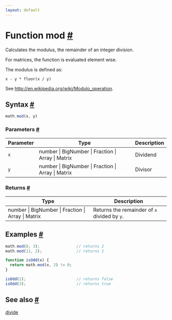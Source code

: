 ```yaml
---
layout: default
---
```


<!-- Note: This file is automatically generated from source code comments. Changes made in this file will be overridden. -->

<h1 id="function-mod">Function mod <a href="#function-mod" title="Permalink">#</a></h1>

Calculates the modulus, the remainder of an integer division.

For matrices, the function is evaluated element wise.

The modulus is defined as:

    x - y * floor(x / y)

See http://en.wikipedia.org/wiki/Modulo_operation.


<h2 id="syntax">Syntax <a href="#syntax" title="Permalink">#</a></h2>

```js
math.mod(x, y)
```

<h3 id="parameters">Parameters <a href="#parameters" title="Permalink">#</a></h3>

Parameter | Type | Description
--------- | ---- | -----------
`x` | number &#124; BigNumber &#124; Fraction &#124; Array &#124; Matrix | Dividend
`y` | number &#124; BigNumber &#124; Fraction &#124; Array &#124; Matrix | Divisor

<h3 id="returns">Returns <a href="#returns" title="Permalink">#</a></h3>

Type | Description
---- | -----------
number &#124; BigNumber &#124; Fraction &#124; Array &#124; Matrix | Returns the remainder of `x` divided by `y`.


<h2 id="examples">Examples <a href="#examples" title="Permalink">#</a></h2>

```js
math.mod(8, 3);                // returns 2
math.mod(11, 2);               // returns 1

function isOdd(x) {
  return math.mod(x, 2) != 0;
}

isOdd(2);                      // returns false
isOdd(3);                      // returns true
```


<h2 id="see-also">See also <a href="#see-also" title="Permalink">#</a></h2>

[divide](divide.html)
